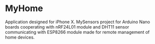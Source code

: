 # MyHome
Application designed for iPhone X. 
MySensors project for Arduino Nano boards cooperating with nRF24L01 module and DHT11 sensor communicating with ESP8266 module
made for remote management of home devices. 
